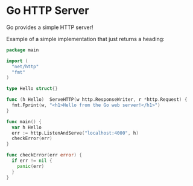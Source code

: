 # Go HTTP  Server

Go provides a simple HTTP server!

Example of a simple implementation that just returns a heading:

```Go
package main

import (
  "net/http"
  "fmt"
)

type Hello struct{}

func (h Hello)  ServeHTTP(w http.ResponseWriter, r *http.Request) {
  fmt.Fprint(w, "<h1>Hello from the Go web server!</h1>")
}

func main() {
  var h Hello
  err := http.ListenAndServe("localhost:4000", h)
  checkError(err)
}

func checkError(err error) {
  if err != nil {
    panic(err)
  }
}
```